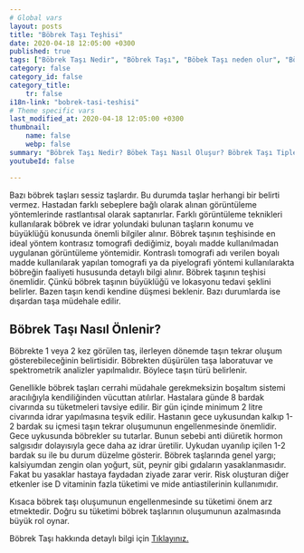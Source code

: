 ```yaml
---
# Global vars
layout: posts
title: "Böbrek Taşı Teşhisi"
date: 2020-04-18 12:05:00 +0300
published: true
tags: ["Böbrek Taşı Nedir", "Böbrek Taşı", "Böbek Taşı neden olur", "Böbrek Taşı Tipi", "Kimlerde Böbrek Taşı Olur", "Böbrek Taşı Belirti", "Böbrek Taşı Teşhis", "Böbrek Taşı Nasıl Önlenir", "Böbrek Taşı Ağrısı", "Böbrek Taşı Tedavisi", "Böbrek taşı açık ameliyat", "Böbrek Taşı Kapalı Ameliyat", "Böbrek nedir", "Böbrek taşı ESWL" , "Üreteroskopi", "Perkutan Nefrolitotomi", "Böbrek taşı önleme"]
category: false
category_id: false
category_title:
    tr: false
i18n-link: "bobrek-tasi-teshisi"
# Theme specific vars
last_modified_at: 2020-04-18 12:05:00 +0300
thumbnail:
    name: false
    webp: false
summary: "Böbrek Taşı Nedir? Böbek Taşı Nasıl Oluşur? Böbrek Taşı Tipleri Nedir? Kimlerde Böbrek Taşı Olur? Böbrek Taşı Belirtileri Nelerdir? Böbrek Taşı Teşhisi? Böbrek Taşı Nasıl Önlenir? Şiddetli Böbrek Ağrısı Nedir? Böbrek Taşlarının Tedavisi? Böbrek taşı nasıl oluşur? Böbrek Taşlarında Kapalı Ve Açık Ameliyatı. "
youtubeId: false

---
```






Bazı böbrek taşları sessiz taşlardır. Bu durumda taşlar herhangi bir belirti vermez. Hastadan farklı sebeplere bağlı olarak alınan görüntüleme yöntemlerinde rastlantısal olarak saptanırlar. Farklı görüntüleme teknikleri kullanılarak böbrek ve idrar yolundaki bulunan taşların konumu ve büyüklüğü konusunda önemli bilgiler alınır. Böbrek taşının teşhisinde en ideal yöntem kontrasız tomografi dediğimiz, boyalı madde kullanılmadan uygulanan görüntüleme yöntemidir. Kontraslı tomografi adı verilen boyalı madde kullanılarak yapılan tomografi ya da piyelografi yöntemi kullanılarakta böbreğin faaliyeti hususunda detaylı bilgi alınır. Böbrek taşının teşhisi önemlidir. Çünkü böbrek taşının büyüklüğü ve lokasyonu tedavi şeklini belirler. Bazen taşın kendi kendine düşmesi beklenir. Bazı durumlarda ise dışardan taşa müdehale edilir.

## Böbrek Taşı Nasıl Önlenir?

Böbrekte 1 veya 2 kez görülen taş, ilerleyen dönemde taşın tekrar oluşum gösterebileceğinin belirtisidir. Böbrekten düşürülen taşa laboratuvar ve spektrometrik analizler yapılmalıdır. Böylece taşın türü belirlenir.

Genellikle böbrek taşları cerrahi müdahale gerekmeksizin boşaltım sistemi aracılığıyla kendiliğinden vücuttan atılırlar. Hastalara günde 8 bardak civarında su tüketmeleri tavsiye edilir. Bir gün içinde minimum 2 litre civarında idrar yapılmasına teşvik edilir. Hastanın gece uykusundan kalkıp 1-2 bardak su içmesi taşın tekrar oluşumunun engellenmesinde önemlidir. Gece uykusunda böbrekler su tutarlar. Bunun sebebi anti diüretik hormon salgısıdır dolayısıyla gece daha az idrar üretilir. Uykudan uyanılıp içilen 1-2 bardak su ile bu durum düzelme gösterir. Böbrek taşlarında genel yargı; kalsiyumdan zengin olan yoğurt, süt, peynir gibi gıdaların yasaklanmasıdır. Fakat bu yasaklar hastaya faydadan ziyade zarar verir. Risk oluşturan diğer etkenler ise D vitaminin fazla tüketimi ve mide antiastilerinin kullanımıdır.

Kısaca böbrek taşı oluşumunun engellenmesinde su tüketimi önem arz etmektedir. Doğru su tüketimi böbrek taşlarının oluşumunun azalmasında büyük rol oynar.

Böbrek Taşı hakkında detaylı bilgi için [Tıklayınız.](https://www.onoluroloji.com/bobrek-tasi)
